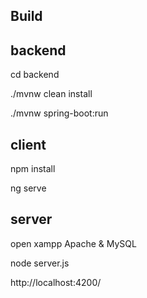 

## Build
## backend
cd backend

./mvnw clean install

./mvnw spring-boot:run
## client
npm install

ng serve 

## server
open xampp Apache & MySQL

node server.js


http://localhost:4200/

